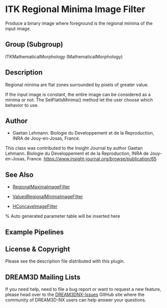 # ITK Regional Minima Image Filter

Produce a binary image where foreground is the regional minima of the input image.

## Group (Subgroup)

ITKMathematicalMorphology (MathematicalMorphology)

## Description

Regional minima are flat zones surrounded by pixels of greater value.

If the input image is constant, the entire image can be considered as a minima or not. The SetFlatIsMinima() method let the user choose which behavior to use.

## Author

- Gaetan Lehmann. Biologie du Developpement et de la Reproduction, INRA de Jouy-en-Josas, France. 

This class was contributed to the Insight Journal by author Gaetan Lehmann. Biologie du Developpement et de la Reproduction, INRA de Jouy-en-Josas, France. https://www.insight-journal.org/browse/publication/65 

## See Also

- [RegionalMaximaImageFilter](https://itk.org/Doxygen/html/classitk_1_1RegionalMaximaImageFilter.html)

- [ValuedRegionalMinimaImageFilter](https://itk.org/Doxygen/html/classitk_1_1ValuedRegionalMinimaImageFilter.html)

- [HConcaveImageFilter](https://itk.org/Doxygen/html/classitk_1_1HConcaveImageFilter.html)

% Auto generated parameter table will be inserted here

## Example Pipelines

## License & Copyright

Please see the description file distributed with this plugin.

## DREAM3D Mailing Lists

If you need help, need to file a bug report or want to request a new feature, please head over to the [DREAM3DNX-Issues](https://github.com/BlueQuartzSoftware/DREAM3DNX-Issues/discussions) GItHub site where the community of DREAM3D-NX users can help answer your questions.
